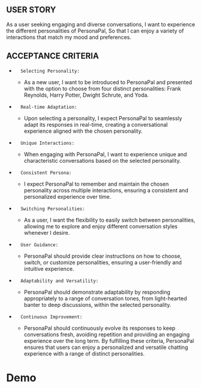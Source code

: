 ## USER STORY

As a user seeking engaging and diverse conversations,
I want to experience the different personalities of PersonaPal,
So that I can enjoy a variety of interactions that match my mood and preferences.

## ACCEPTANCE CRITERIA 

* 		Selecting Personality:
    * As a new user, I want to be introduced to PersonaPal and presented with the option to choose from four distinct personalities: Frank Reynolds, Harry Potter, Dwight Schrute, and Yoda.
* 		Real-time Adaptation:
    * Upon selecting a personality, I expect PersonaPal to seamlessly adapt its responses in real-time, creating a conversational experience aligned with the chosen personality.
* 		Unique Interactions:
    * When engaging with PersonaPal, I want to experience unique and characteristic conversations based on the selected personality.
* 		Consistent Persona:
    * I expect PersonaPal to remember and maintain the chosen personality across multiple interactions, ensuring a consistent and personalized experience over time.
* 		Switching Personalities:
    * As a user, I want the flexibility to easily switch between personalities, allowing me to explore and enjoy different conversation styles whenever I desire.
* 		User Guidance:
    * PersonaPal should provide clear instructions on how to choose, switch, or customize personalities, ensuring a user-friendly and intuitive experience.
* 		Adaptability and Versatility:
    * PersonaPal should demonstrate adaptability by responding appropriately to a range of conversation tones, from light-hearted banter to deep discussions, within the selected personality.
* 		Continuous Improvement:
    * PersonaPal should continuously evolve its responses to keep conversations fresh, avoiding repetition and providing an engaging experience over the long term.
By fulfilling these criteria, PersonaPal ensures that users can enjoy a personalized and versatile chatting experience with a range of distinct personalities.

# Demo